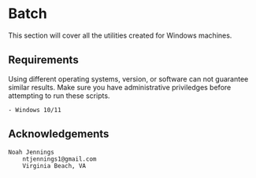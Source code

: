 # Batch 

This section will cover all the utilities created for Windows machines.

## Requirements

Using different operating systems, version, or software can not guarantee similar results. Make sure you have administrative priviledges before attempting to run these scripts. 
```
- Windows 10/11
```

## Acknowledgements
```
Noah Jennings 
    ntjennings1@gmail.com
    Virginia Beach, VA
```